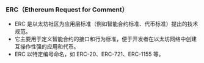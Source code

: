 ### ERC（Ethereum Request for Comment）
- ERC 是以太坊社区为应用层标准（例如智能合约标准、代币标准）提出的技术规范。
- 它主要用于定义智能合约的接口和行为标准，便于开发者在以太坊网络中创建互操作性强的应用和代币。
- ERC 以特定编号命名，如 ERC-20、ERC-721、ERC-1155 等。

